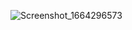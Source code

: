 ![Screenshot_1664296573](https://user-images.githubusercontent.com/108897583/196490247-9882a3a5-e2e6-421a-a4ce-2d7bf1c2e0a3.png)
